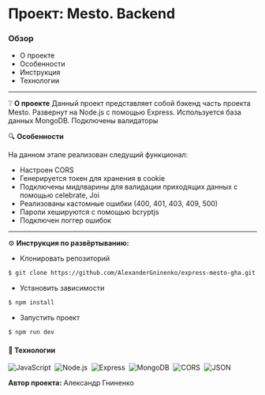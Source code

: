 # Проект: Mesto. Backend

### Обзор
* О проекте
* Особенности
* Инструкция
* Технологии
___

❔ **О проекте**
Данный проект представляет собой бэкенд часть проекта Mesto.
Развернут на Node.js с помощью Express.
Используется база данных MongoDB.
Подключены валидаторы

🔍 **Особенности**

На данном этапе реализован следущий функционал:
* Настроен CORS
* Генерируется токен для хранения в cookie
* Подключены мидлварины для валидации приходящих данных с помощью celebrate, Joi
* Реализованы кастомные ошибки (400, 401, 403, 409, 500)
* Пароли хешируются с помощью bcryptjs
* Подключен логгер ошибок

___

⚙️ **Инструкция по развёртыванию:**
* Клонировать репозиторий
```sh
$ git clone https://github.com/AlexanderGninenko/express-mesto-gha.git
```
* Установить зависимости
```sh
$ npm install
```
* Запустить проект
```sh
$ npm run dev
```

#### 🔧 Технологии
![JavaScript](https://img.shields.io/badge/-JavaScript-05122A?style=flat&logo=javascript)&nbsp;
![Node.js](https://img.shields.io/badge/-Node.js-05122A?style=flat&logo=Node.js)&nbsp;
![Express](https://img.shields.io/badge/-Express-05122A?style=flat&logo=Express)&nbsp;
![MongoDB](https://img.shields.io/badge/-MongoDB-05122A?style=flat&logo=MongoDB)&nbsp;
![CORS](https://img.shields.io/badge/-CORS-05122A?style=flat&logo=CORS)&nbsp;
![JSON](https://img.shields.io/badge/-JSON-05122A?style=flat&logo=JSON)&nbsp;


**Автор проекта:**  Александр Гниненко
